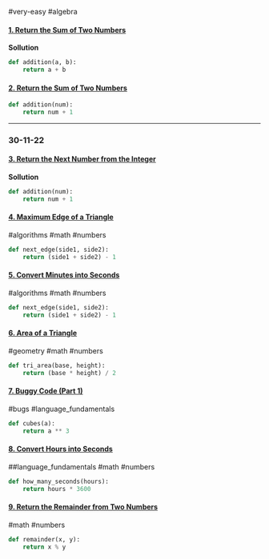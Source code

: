 #very-easy
#algebra

#### [1. Return the Sum of Two Numbers](https://edabit.com/challenge/rZToTkR5eB9Zn4zLh)


**Sollution**
```python
def addition(a, b):
    return a + b
```

#### [2. Return the Sum of Two Numbers](https://edabit.com/challenge/rZToTkR5eB9Zn4zLh)

```python 
def addition(num):
	return num + 1
```

----------------

### 30-11-22

#### [3. Return the Next Number from the Integer](https://edabit.com/challenge/KjCS7occ9hfu5snpb)

**Sollution**
```python
def addition(num):
	return num + 1
```

#### [4. Maximum Edge of a Triangle](https://edabit.com/challenge/Zerwo2AENbvRZTe83)

#algorithms #math #numbers 

```python 
def next_edge(side1, side2):
	return (side1 + side2) - 1
```


#### [5. Convert Minutes into Seconds](https://edabit.com/challenge/FQyaaJx7orS7tiwz8)

#algorithms #math #numbers 

```python 
def next_edge(side1, side2):
	return (side1 + side2) - 1
```

#### [6. Area of a Triangle](https://edabit.com/challenge/aWLTzrRsrw7RakYrN)

#geometry #math #numbers 

```python 
def tri_area(base, height):
	return (base * height) / 2
```

#### [7. Buggy Code (Part 1)](https://edabit.com/challenge/CjXamaNRmKxwkmBxq)

#bugs #language_fundamentals 

```python 
def cubes(a):
	return a ** 3
```

#### [8. Convert Hours into Seconds](https://edabit.com/challenge/nyeNvKWdDFKRAk4Da)

##language_fundamentals  #math #numbers 

```python 
def how_many_seconds(hours):
	return hours * 3600
```

#### [9. Return the Remainder from Two Numbers](https://edabit.com/challenge/KWoj7kWiHRqJtG6S2)

#math #numbers 

```python 
def remainder(x, y):
	return x % y
```